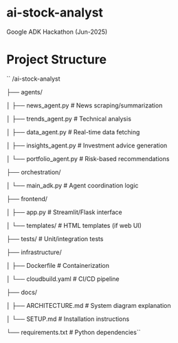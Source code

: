 # ai-stock-analyst
Google ADK Hackathon (Jun-2025)

# Project Structure
``
/ai-stock-analyst  

├── agents/  

│ ├── news\_agent.py # News scraping/summarization  

│ ├── trends\_agent.py # Technical analysis  

│ ├── data\_agent.py # Real-time data fetching  

│ ├── insights\_agent.py # Investment advice generation  

│ └── portfolio\_agent.py # Risk-based recommendations  

├── orchestration/  

│ └── main\_adk.py # Agent coordination logic  

├── frontend/  

│ ├── app.py # Streamlit/Flask interface  

│ └── templates/ # HTML templates (if web UI)  

├── tests/ # Unit/integration tests  

├── infrastructure/  

│ ├── Dockerfile # Containerization  

│ └── cloudbuild.yaml # CI/CD pipeline  

├── docs/  

│ ├── ARCHITECTURE.md # System diagram explanation  

│ └── SETUP.md # Installation instructions  

└── requirements.txt # Python dependencies``
